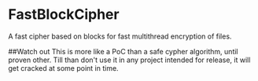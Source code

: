 # FastBlockCipher
A fast cipher based on blocks for fast multithread encryption of files.

##Watch out
This is more like a PoC than a safe cypher algorithm, until proven other.
Till than don't use it in any project intended for release, it will get cracked at some point in time.



